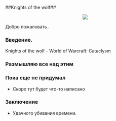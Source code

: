 ﻿##Knights of the wolf##

<p align="center">
  <img src="https://look.com.ua/pic/201404/1920x1080/look.com.ua-99894.jpg">
</p>


Добро пожаловать .

### Введение. ###

Knights of the wolf - World of Warcraft: Cataclysm

### Размышляю все над этим ###

### Пока еще не придумал ###

* Скоро тут будет что-то написано

### Заключение ###

* Удачного убивания времени.
